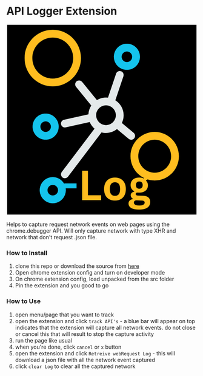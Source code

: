 # API Logger Extension
<p align="center">
  <img src="ale.png" />
</p>

Helps to capture request network events on web pages using the chrome.debugger API. Will only capture network with type XHR and network that don't request .json file.

### How to Install
1. clone this repo or download the source from [here](https://github.com/rndconfins/api-logger-extension/archive/refs/tags/v1.0.0.zip)
2. Open chrome extension config and turn on developer mode
3. On chrome extension config, load unpacked from the src folder
4. Pin the extension and you good to go

### How to Use
1. open menu/page that you want to track
2. open the extension and click `track API's` - a blue bar will appear on top indicates that the extension will capture all network events. do not close or cancel this that will result to stop the capture activity
3. run the page like usual
4. when you're done, click `cancel` or `x` button
5. open the extension and click `Retreive webRequest Log` - this will download a json file with all the network event captured
6. click `clear Log` to clear all the captured network
